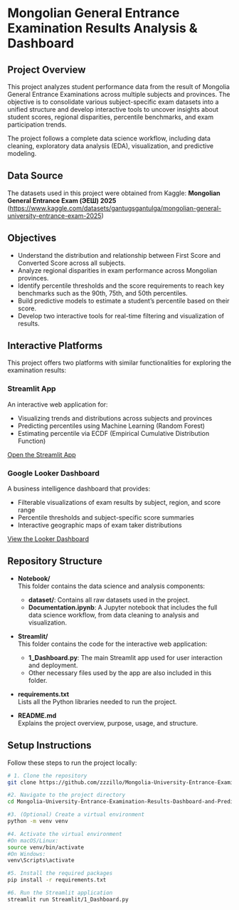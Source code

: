 # Mongolian General Entrance Examination Results Analysis & Dashboard

## Project Overview

This project analyzes student performance data from the result of Mongolia General Entrance Examinations across multiple subjects and provinces. The objective is to consolidate various subject-specific exam datasets into a unified structure and develop interactive tools to uncover insights about student scores, regional disparities, percentile benchmarks, and exam participation trends.

The project follows a complete data science workflow, including data cleaning, exploratory data analysis (EDA), visualization, and predictive modeling.

## Data Source

The datasets used in this project were obtained from Kaggle:
**Mongolian General Entrance Exam (ЭЕШ) 2025**  (https://www.kaggle.com/datasets/gantugsgantulga/mongolian-general-university-entrance-exam-2025)

## Objectives

- Understand the distribution and relationship between First Score and Converted Score across all subjects.
- Analyze regional disparities in exam performance across Mongolian provinces.
- Identify percentile thresholds and the score requirements to reach key benchmarks such as the 90th, 75th, and 50th percentiles.
- Build predictive models to estimate a student’s percentile based on their score.
- Develop two interactive tools for real-time filtering and visualization of results.

## Interactive Platforms

This project offers two platforms with similar functionalities for exploring the examination results:

### Streamlit App

An interactive web application for:
- Visualizing trends and distributions across subjects and provinces
- Predicting percentiles using Machine Learning (Random Forest)
- Estimating percentile via ECDF (Empirical Cumulative Distribution Function)

[Open the Streamlit App](https://zzzillo-mongolia-university-entranc-streamlit1-dashboard-zunzyl.streamlit.app/)

### Google Looker Dashboard

A business intelligence dashboard that provides:
- Filterable visualizations of exam results by subject, region, and score range
- Percentile thresholds and subject-specific score summaries
- Interactive geographic maps of exam taker distributions

[View the Looker Dashboard](https://lookerstudio.google.com/reporting/51297d2d-2535-4117-9b0f-0931244e8104)

## Repository Structure

- **Notebook/**  
  This folder contains the data science and analysis components:
  - **dataset/**: Contains all raw datasets used in the project.
  - **Documentation.ipynb**: A Jupyter notebook that includes the full data science workflow, from data cleaning to analysis and visualization.

- **Streamlit/**  
  This folder contains the code for the interactive web application:
  - **1_Dashboard.py**: The main Streamlit app used for user interaction and deployment.
  - Other necessary files used by the app are also included in this folder.

- **requirements.txt**  
  Lists all the Python libraries needed to run the project.

- **README.md**  
  Explains the project overview, purpose, usage, and structure.

## Setup Instructions

Follow these steps to run the project locally:

   ```bash
# 1. Clone the repository
git clone https://github.com/zzzillo/Mongolia-University-Entrance-Examination-Results-Dashboard-and-Prediction.git

#2. Navigate to the project directory
cd Mongolia-University-Entrance-Examination-Results-Dashboard-and-Prediction

#3. (Optional) Create a virtual environment
python -m venv venv

#4. Activate the virtual environment
  #On macOS/Linux:
  source venv/bin/activate
  #On Windows:
  venv\Scripts\activate

#5. Install the required packages
pip install -r requirements.txt

#6. Run the Streamlit application
streamlit run Streamlit/1_Dashboard.py




